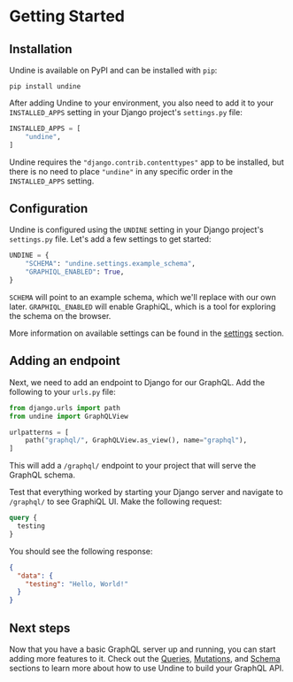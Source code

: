 # Getting Started

## Installation

Undine is available on PyPI and can be installed with `pip`:

```shell
pip install undine
```

After adding Undine to your environment, you also need to add it to your
`INSTALLED_APPS` setting in your Django project's `settings.py` file:

```python
INSTALLED_APPS = [
    "undine",
]
```

Undine requires the `"django.contrib.contenttypes"` app to be installed,
but there is no need to place `"undine"` in any specific order in the `INSTALLED_APPS` setting.

## Configuration

Undine is configured using the `UNDINE` setting in your Django project's `settings.py` file.
Let's add a few settings to get started:

```python
UNDINE = {
    "SCHEMA": "undine.settings.example_schema",
    "GRAPHIQL_ENABLED": True,
}
```

`SCHEMA` will point to an example schema, which we'll replace with our own later.
`GRAPHIQL_ENABLED` will enable GraphiQL, which is a tool for exploring the schema on the browser.

More information on available settings can be found in the [settings](settings.md) section.

## Adding an endpoint

Next, we need to add an endpoint to Django for our GraphQL. Add the following to your `urls.py` file:

```python
from django.urls import path
from undine import GraphQLView

urlpatterns = [
    path("graphql/", GraphQLView.as_view(), name="graphql"),
]
```

This will add a `/graphql/` endpoint to your project that will serve the GraphQL schema.

Test that everything worked by starting your Django server and navigate to `/graphql/` to see GraphiQL UI.
Make the following request:

```graphql
query {
  testing
}
```

You should see the following response:

```json
{
  "data": {
    "testing": "Hello, World!"
  }
}
```

## Next steps

Now that you have a basic GraphQL server up and running, you can start adding more features to it.
Check out the [Queries](queries.md), [Mutations](mutations.md), and [Schema](schema.md) sections
to learn more about how to use Undine to build your GraphQL API.
